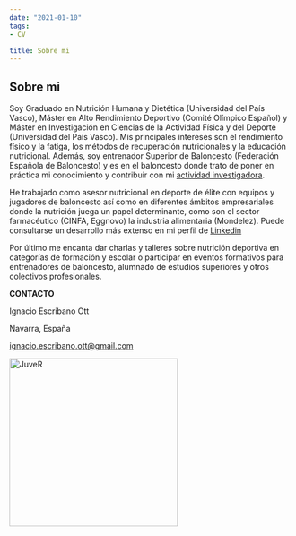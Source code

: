 ```yaml
---
date: "2021-01-10"
tags:
- CV

title: Sobre mi 
---
```


## Sobre mi

Soy Graduado en Nutrición Humana y Dietética (Universidad del País Vasco), Máster en Alto Rendimiento Deportivo (Comité Olímpico Español) y Máster en Investigación en Ciencias de la Actividad Física y del Deporte (Universidad del País Vasco). Mis principales intereses son el rendimiento físico y la fatiga, los métodos de recuperación nutricionales y la educación nutricional. Además, soy entrenador Superior de Baloncesto (Federación Española de Baloncesto) y es en el baloncesto donde trato de poner en práctica mi conocimiento y contribuir con mi [actividad investigadora](https://www.researchgate.net/profile/Ignacio_Escribano-Ott). 


He trabajado como asesor nutricional en deporte de élite con equipos y jugadores de baloncesto así como en diferentes ámbitos empresariales donde la nutrición juega un papel determinante, como son el sector farmacéutico (CINFA, Eggnovo) la industria alimentaria (Mondelez). Puede consultarse un desarrollo más extenso en mi perfil de [Linkedin](https://www.linkedin.com/in/igeso)

Por último me encanta dar charlas y talleres sobre nutrición deportiva en categorías de formación y escolar o participar en eventos formativos para entrenadores de baloncesto, alumnado de estudios superiores y otros colectivos profesionales.

__CONTACTO__

Ignacio Escribano Ott

Navarra, España

ignacio.escribano.ott@gmail.com

<img src="https://pbs.twimg.com/profile_images/1347498058679013377/jQMZU_wT_400x400.jpg" alt="JuveR" width="300px">




